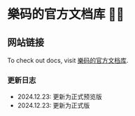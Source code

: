 # 樂码的官方文档库 📝💨

## 网站链接

To check out docs, visit [樂码的官方文档库](https://leniu.xyz/).

### 更新日志

- 2024.12.23: 更新为正式预览版
- 2024.12.23: 更新为正式版
